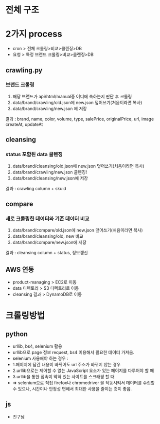 # 전체 구조

# 2가지 process
- cron > 전체 크롤링>비교>클렌징>DB
- 요청 > 특정 브랜드 크롤링>비교>클렌징>DB


## crawling.py
### 브랜드 크롤링
1. 해당 브랜드가 api/html/manual중 어디에 속하는지 판단 후 크롤링
2. data/brand/crawling/old.json에 new.json 덮어쓰기(처음이라면 복사)
3. data/brand/crawling/new.json 에 저장

결과 : brand, name, color, volume, type, salePrice, originalPrice, url, image
createAt, updateAt

## cleansing
### status 포함된 data 클렌징
1. data/brand/cleansing/old.json에 new.json 덮어쓰기(처음이라면 복사)
2. data/brand/crawling/new.json 클렌징!
3. data/brand/cleansing/new.json에 저장

결과 : crawling column + skuid

## compare
### 새로 크롤링한 데이터와 기존 데이터 비교
1. data/brand/compare/old.json에 new.json 덮어쓰기(처음이라면 복사)
2. data/brand/cleansing/old, new 비교
3. data/brand/compare/new.json에 저장 

결과 : cleansing column + status, 정보갱신


## AWS 연동
- product-managing > EC2로 이동
- data 디렉토리 > S3 디렉토리로 이동
- cleansing 결과 > DynamoDB로 이동


# 크롤링방법
## python 
- urllib, bs4, selenium 활용
- urllib으로 page 정보 request, bs4 이용해서 필요한 데이터 가져옴.
- selenium 사용해야 하는 경우 :
- 1.페이지에 담긴 내용이 바뀌어도 url 주소가 바뀌지 않는 경우
- 2.urllib으로는 제어할 수 없는 JavaScript 요소가 있는 페이지를 다루어야 할 때
- 3.urllib을 통한 접속이 막혀 있는 사이트를 스크래핑 할 때
- => selenium으로 직접 firefox나 chromedriver 을 작동시켜서 데이터를 수집할 수 있으나, 시간이나 안정성 면에서 최대한 사용을 줄이는 것이 좋음.


## js
- 진구님

